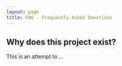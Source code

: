```yaml
---
layout: page
title: FAQ - Frequently Asked Questions
---
```





## Why does this project exist?

This is an attempt to ...
